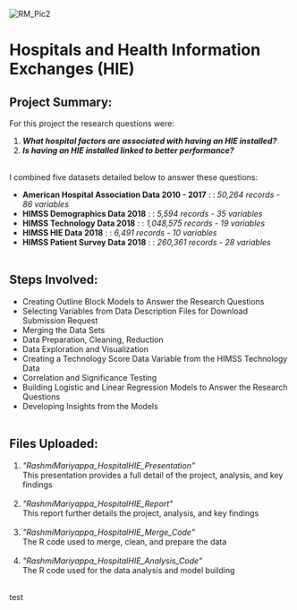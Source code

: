 ![RM_Pic2](https://github.com/portfolioRM/Hospitals-Factors-HIE/assets/164821000/82360452-cf64-4eda-8097-2a823b072d02)

# Hospitals and Health Information Exchanges (HIE)

## Project Summary:
For this project the research questions were:
1. ***What hospital factors are associated with having an HIE installed?***
2. ***Is having an HIE installed linked to better performance?***<br><br>

I combined five datasets detailed below to answer these questions:
- **American Hospital Association Data  2010 - 2017** : : *50,264 records - 86 variables*
- **HIMSS Demographics Data 2018** : : *5,594 records - 35 variables*
- **HIMSS Technology Data 2018** : : *1,048,575 records - 19 variables*
- **HIMSS HIE Data 2018** : : *6,491 records - 10 variables*
- **HIMSS Patient Survey Data 2018** : : *260,361 records - 28 variables*<br><br>
## Steps Involved:
- Creating Outline Block Models to Answer the Research Questions
- Selecting Variables from Data Description Files for Download Submission Request
- Merging the Data Sets
- Data Preparation, Cleaning, Reduction
- Data Exploration and Visualization
- Creating a Technology Score Data Variable from the HIMSS Technology Data
- Correlation and Significance Testing
- Building Logistic and Linear Regression Models to Answer the Research Questions
- Developing Insights from the Models<br><br>
## Files Uploaded:
1.	*"RashmiMariyappa_HospitalHIE_Presentation"*<br>
This presentation provides a full detail of the project, analysis, and key findings<br><br>
2.	*"RashmiMariyappa_HospitalHIE_Report"*<br>
This report further details the project, analysis, and key findings<br><br>
3.	*"RashmiMariyappa_HospitalHIE_Merge_Code"*<br>
The R code used to merge, clean, and prepare the data<br><br>
4.	*"RashmiMariyappa_HospitalHIE_Analysis_Code"*<br>
The R code used for the data analysis and model building<br><br>

test

